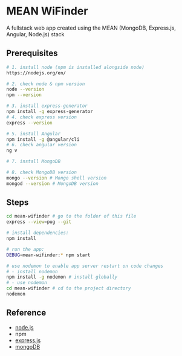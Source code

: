 # MEAN WiFinder

A fullstack web app created using the MEAN (MongoDB, Express.js, Angular, Node.js) stack

## Prerequisites

```bash
# 1. install node (npm is installed alongside node)
https://nodejs.org/en/

# 2. check node & npm version
node --version
npm --version

# 3. install express-generator
npm install -g express-generator
# 4. check express version
express --version

# 5. install Angular
npm install -g @angular/cli
# 6. check angular version
ng v

# 7. install MongoDB

# 8. check MongoDB version
mongo --version # Mongo shell version
mongod --version # MongoDB version
```

## Steps

```bash
cd mean-wifinder # go to the folder of this file
express --view=pug --git

# install dependencies:
npm install

# run the app:
DEBUG=mean-wifinder:* npm start

# use nodemon to enable app server restart on code changes
# - install nodemon
npm install -g nodemon # install globally
# - use nodemon
cd mean-wifinder # cd to the project directory
nodemon
```

## Reference

- [node.js](https://nodejs.org/en/about/)
- npm
- [express.js](http://expressjs.com/)
- [mongoDB](https://www.mongodb.com/)
